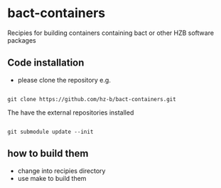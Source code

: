 # bact-containers

Recipies for building containers containing bact or other HZB software packages

## Code installation

* please clone the repository e.g.

```shell

git clone https://github.com/hz-b/bact-containers.git
```

The have the external repositories installed

```shell

git submodule update --init
```

## how to build them

* change into recipies directory
* use make to build them
